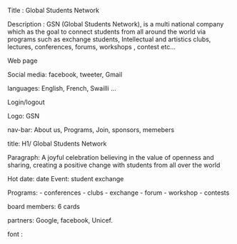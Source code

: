 Title : Global Students Network

Description : GSN (Global Students Network), is a multi national company which as the goal to connect students from all around the world via programs such as exchange students, Intellectual and artistics clubs, lectures, conferences, forums, workshops , contest etc...

Web page

Social media: facebook, tweeter, Gmail

languages: English, French, Swailli ...

Login/logout

Logo: GSN

nav-bar: About us, Programs, Join, sponsors, memebers

title: H1/  Global Students Network

Paragraph: A joyful celebration believing in the value of openness and sharing, creating a positive change with students from all over the world

Hot date: date
Event: student exchange

Programs: - conferences
          - clubs
          - exchange
          - forum
          - workshop
          - contests

board members: 6 cards

partners: Google, facebook, Unicef. 


font : <link rel="preconnect" href="https://fonts.googleapis.com"> 